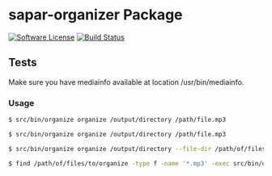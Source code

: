 

# sapar-organizer Package

[![Software License](https://img.shields.io/badge/license-MIT-brightgreen.svg?style=flat-square)](LICENSE.txt)
[![Build Status](https://travis-ci.org/Pyrex-FWI/sapar-organizer.svg?branch=master)](https://travis-ci.org/Pyrex-FWI/sapar-organizer)


## Tests

Make sure you have mediainfo available at location /usr/bin/mediainfo.

### Usage


```sh
$ src/bin/organize organize /output/directory /path/file.mp3
```

```sh
$ src/bin/organize organize /output/directory /path/file.mp3
```
```sh
$ src/bin/organize organize /output/directory --file-dir /path/of/files/to/organize --move-untagged-to /path/to/move/incorrect-tagged-files
```

```sh
$ find /path/of/files/to/organize -type f -name '*.mp3' -exec src/bin/organize organize /output/directory {} --move-untagged-to /path/to/move/incorrect-tagged-files \;
```